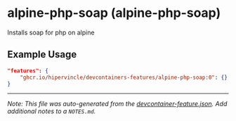 
# alpine-php-soap (alpine-php-soap)

Installs soap for php on alpine

## Example Usage

```json
"features": {
    "ghcr.io/hipervincle/devcontainers-features/alpine-php-soap:0": {}
}
```





---

_Note: This file was auto-generated from the [devcontainer-feature.json](https://github.com/hipervincle/devcontainers-features/blob/main/src/alpine-php-soap/devcontainer-feature.json).  Add additional notes to a `NOTES.md`._

